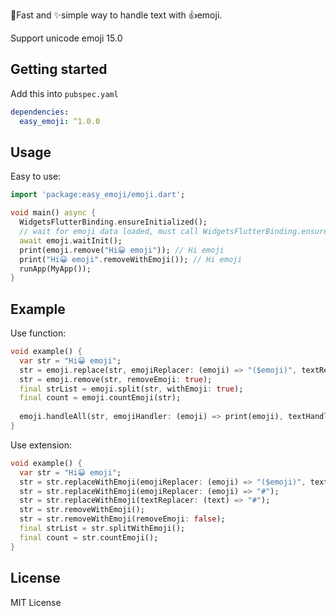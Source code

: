 🚀Fast and ✨simple way to handle text with 👍emoji.

Support unicode emoji 15.0

## Getting started

Add this into `pubspec.yaml`
```yaml
dependencies:
  easy_emoji: ^1.0.0
```

## Usage

Easy to use:

```dart
import 'package:easy_emoji/emoji.dart';

void main() async {
  WidgetsFlutterBinding.ensureInitialized();
  // wait for emoji data loaded, must call WidgetsFlutterBinding.ensureInitialized() before init.
  await emoji.waitInit();
  print(emoji.remove("Hi😀 emoji")); // Hi emoji
  print("Hi😀 emoji".removeWithEmoji()); // Hi emoji
  runApp(MyApp());
}
```

## Example

Use function:

```dart
void example() {
  var str = "Hi😀 emoji";
  str = emoji.replace(str, emojiReplacer: (emoji) => "($emoji)", textReplacer: (text) => "{$text}");
  str = emoji.remove(str, removeEmoji: true);
  final strList = emoji.split(str, withEmoji: true);
  final count = emoji.countEmoji(str);
  
  emoji.handleAll(str, emojiHandler: (emoji) => print(emoji), textHandler: (text) => print(text));
}
```

Use extension:

```dart
void example() {
  var str = "Hi😀 emoji";
  str = str.replaceWithEmoji(emojiReplacer: (emoji) => "($emoji)", textReplacer: (text) => "{$text}");
  str = str.replaceWithEmoji(emojiReplacer: (emoji) => "#");
  str = str.replaceWithEmoji(textReplacer: (text) => "#");
  str = str.removeWithEmoji();
  str = str.removeWithEmoji(removeEmoji: false);
  final strList = str.splitWithEmoji();
  final count = str.countEmoji();
}
```

## License

MIT License
